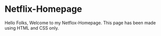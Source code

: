 # Netflix-Homepage

Hello Folks,
Welcome to my Netflox-Homepage. This page has been made using HTML and CSS only.
